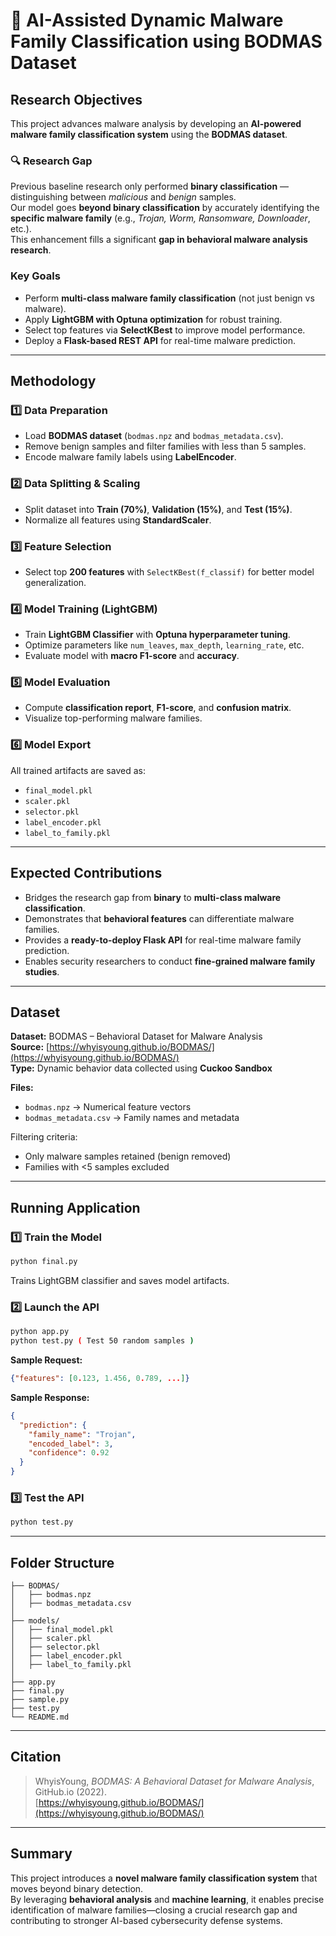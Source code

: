# 🧠 AI-Assisted Dynamic Malware Family Classification using BODMAS Dataset

## **Research Objectives**

This project advances malware analysis by developing an **AI-powered malware family classification system** using the **BODMAS dataset**.

### 🔍 Research Gap
Previous baseline research only performed **binary classification** — distinguishing between *malicious* and *benign* samples.  
Our model goes **beyond binary classification** by accurately identifying the **specific malware family** (e.g., *Trojan, Worm, Ransomware, Downloader*, etc.).  
This enhancement fills a significant **gap in behavioral malware analysis research**.

### Key Goals
- Perform **multi-class malware family classification** (not just benign vs malware).  
- Apply **LightGBM with Optuna optimization** for robust training.  
- Select top features via **SelectKBest** to improve model performance.  
- Deploy a **Flask-based REST API** for real-time malware prediction.

---

## **Methodology**

### 1️⃣ Data Preparation
- Load **BODMAS dataset** (`bodmas.npz` and `bodmas_metadata.csv`).
- Remove benign samples and filter families with less than 5 samples.
- Encode malware family labels using **LabelEncoder**.

### 2️⃣ Data Splitting & Scaling
- Split dataset into **Train (70%)**, **Validation (15%)**, and **Test (15%)**.
- Normalize all features using **StandardScaler**.

### 3️⃣ Feature Selection
- Select top **200 features** with `SelectKBest(f_classif)` for better model generalization.

### 4️⃣ Model Training (LightGBM)
- Train **LightGBM Classifier** with **Optuna hyperparameter tuning**.
- Optimize parameters like `num_leaves`, `max_depth`, `learning_rate`, etc.
- Evaluate model with **macro F1-score** and **accuracy**.

### 5️⃣ Model Evaluation
- Compute **classification report**, **F1-score**, and **confusion matrix**.
- Visualize top-performing malware families.

### 6️⃣ Model Export
All trained artifacts are saved as:
- `final_model.pkl`
- `scaler.pkl`
- `selector.pkl`
- `label_encoder.pkl`
- `label_to_family.pkl`

---

## **Expected Contributions**

- Bridges the research gap from **binary** to **multi-class malware classification**.  
- Demonstrates that **behavioral features** can differentiate malware families.  
- Provides a **ready-to-deploy Flask API** for real-time malware family prediction.  
- Enables security researchers to conduct **fine-grained malware family studies**.

---

## **Dataset**

**Dataset:** BODMAS – Behavioral Dataset for Malware Analysis  
**Source:** [https://whyisyoung.github.io/BODMAS/](https://whyisyoung.github.io/BODMAS/)  
**Type:** Dynamic behavior data collected using **Cuckoo Sandbox**

**Files:**
- `bodmas.npz` → Numerical feature vectors
- `bodmas_metadata.csv` → Family names and metadata

Filtering criteria:
- Only malware samples retained (benign removed)
- Families with <5 samples excluded

---

## **Running Application**

### **1️⃣ Train the Model**
```bash
python final.py
```
Trains LightGBM classifier and saves model artifacts.

### **2️⃣ Launch the API**
```bash
python app.py
python test.py ( Test 50 random samples )
```

**Sample Request:**
```json
{"features": [0.123, 1.456, 0.789, ...]}
```

**Sample Response:**
```json
{
  "prediction": {
    "family_name": "Trojan",
    "encoded_label": 3,
    "confidence": 0.92
  }
}
```

### **3️⃣ Test the API**
```bash
python test.py
```

---

## **Folder Structure**
```
├── BODMAS/
│   ├── bodmas.npz
│   ├── bodmas_metadata.csv
│
├── models/
│   ├── final_model.pkl
│   ├── scaler.pkl
│   ├── selector.pkl
│   ├── label_encoder.pkl
│   ├── label_to_family.pkl
│
├── app.py
├── final.py
├── sample.py
├── test.py
└── README.md
```

---

## **Citation**
> WhyisYoung, *BODMAS: A Behavioral Dataset for Malware Analysis*, GitHub.io (2022).  
> [https://whyisyoung.github.io/BODMAS/](https://whyisyoung.github.io/BODMAS/)

---

## **Summary**
This project introduces a **novel malware family classification system** that moves beyond binary detection.  
By leveraging **behavioral analysis** and **machine learning**, it enables precise identification of malware families—closing a crucial research gap and contributing to stronger AI-based cybersecurity defense systems.
